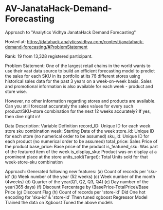 # AV-JanataHack-Demand-Forecasting
Approach to "Analytics Vidhya JanataHack Demand Forecasting"

Hosted at: https://datahack.analyticsvidhya.com/contest/janatahack-demand-forecasting/#ProblemStatement

Rank: 19 from 13,328 registered participant.

Problem Statement:
One of the largest retail chains in the world wants to use their vast data source to build an efficient forecasting model to predict the sales for each SKU in its portfolio at its 76 different stores using historical sales data for the past 3 years on a week-on-week basis. Sales and promotional information is also available for each week - product and store wise.

However, no other information regarding stores and products are available. Can you still forecast accurately the sales values for every such product/SKU-store combination for the next 12 weeks accurately? If yes, then dive right in!

Data Description:
Variable Definition
record_ID: Unique ID for each week store sku combination
week: Starting Date of the week
store_id: Unique ID for each store (no numerical order to be assumed)
sku_id: Unique ID for each product (no numerical order to be assumed)
total_price: Sales Price of the product 
base_price: Base price of the product
is_featured_sku: Was part of the featured item of the week
is_display_sku: Product was on display at a prominent place at the store
units_sold(Target): Total Units sold for that week-store-sku combination

Approach:
Generated following new features:
(a) Count of records per 'sku-id'
(b) Week number of the year (52 weeks)
(c) Week number of the month (4weeks)
(d) Quarter of the year(Q1, Q2, Q3, Q4)
(e) Day number of the year(365 days)
(f) Discount Percentage by (BasePrice-TotalPrice)/Base Price
(g) Discount Flag
(h) Count of records per 'store-id'
Did One hot encoding for 'sku-id' & 'store-id'
Then tuned xgboost Regressor Model
Trained the data on Xgboost
Tuned the above models
